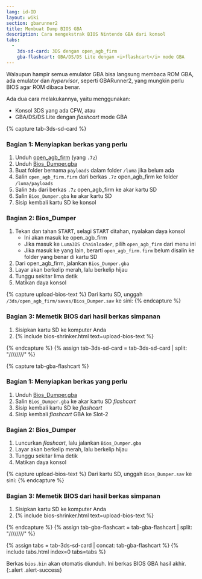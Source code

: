 ```yaml
---
lang: id-ID
layout: wiki
section: gbarunner2
title: Membuat Dump BIOS GBA
description: Cara mengekstrak BIOS Nintendo GBA dari konsol
tabs:
  - 
    3ds-sd-card: 3DS dengan open_agb_firm
    gba-flashcart: GBA/DS/DS Lite dengan <i>flashcart</i> mode GBA
---
```


Walaupun hampir semua emulator GBA bisa langsung membaca ROM GBA, ada emulator dan *hypervisor*, seperti GBARunner2, yang mungkin perlu BIOS agar ROM dibaca benar.

Ada dua cara melakukannya, yaitu menggunakan:
- Konsol 3DS yang ada CFW, atau
- GBA/DS/DS Lite dengan *flashcart* mode GBA

{% capture tab-3ds-sd-card %}
### Bagian 1: Menyiapkan berkas yang perlu
1. Unduh [open_agb_firm](https://github.com/profi200/open_agb_firm/releases/latest) (yang `.7z`)
1. Unduh [Bios_Dumper.gba](https://github.com/GlaZedBelmont/Random-Stuff/releases/download/0.0.5/Bios_Dumper.gba)
1. Buat folder bernama `payloads` dalam folder `/luma` jika belum ada
1. Salin `open_agb_firm.firm` dari berkas `.7z` open_agb_firm ke folder `/luma/payloads`
1. Salin `3ds` dari berkas `.7z` open_agb_firm ke akar kartu SD
1. Salin `Bios_Dumper.gba` ke akar kartu SD
1. Sisip kembali kartu SD ke konsol

### Bagian 2: Bios_Dumper
1. Tekan dan tahan <kbd>START</kbd>, selagi <kbd>START</kbd> ditahan, nyalakan daya konsol
    - Ini akan masuk ke open_agb_firm
    - Jika masuk ke `Luma3DS Chainloader`, pilih `open_agb_firm` dari menu ini
    - Jika masuk ke yang lain, berarti `open_agb_firm.firm` belum disalin ke folder yang benar di kartu SD
1. Dari open_agb_firm, jalankan `Bios_Dumper.gba`
1. Layar akan berkelip merah, lalu berkelip hijau
1. Tunggu sekitar lima detik
1. Matikan daya konsol

{% capture upload-bios-text %}
Dari kartu SD, unggah `/3ds/open_agb_firm/saves/Bios_Dumper.sav` ke sini:
{% endcapture %}

### Bagian 3: Memetik BIOS dari hasil berkas simpanan
1. Sisipkan kartu SD ke komputer Anda
1. {% include bios-shrinker.html text=upload-bios-text %}

{% endcapture %}
{% assign tab-3ds-sd-card = tab-3ds-sd-card | split: "////////" %}


{% capture tab-gba-flashcart %}
### Bagian 1: Menyiapkan berkas yang perlu
1. Unduh [Bios_Dumper.gba](https://github.com/GlaZedBelmont/Random-Stuff/releases/download/0.0.5/Bios_Dumper.gba)
1. Salin `Bios_Dumper.gba` ke akar kartu SD *flashcart*
1. Sisip kembali kartu SD ke *flashcart*
1. Sisip kembali *flashcart* GBA ke Slot-2

### Bagian 2: Bios_Dumper
1. Luncurkan *flashcart*, lalu jalankan `Bios_Dumper.gba`
1. Layar akan berkelip merah, lalu berkelip hijau
1. Tunggu sekitar lima detik
1. Matikan daya konsol

{% capture upload-bios-text %}
Dari kartu SD, unggah `Bios_Dumper.sav` ke sini:
{% endcapture %}

### Bagian 3: Memetik BIOS dari hasil berkas simpanan
1. Sisipkan kartu SD ke komputer Anda
1. {% include bios-shrinker.html text=upload-bios-text %}

{% endcapture %}
{% assign tab-gba-flashcart = tab-gba-flashcart | split: "////////" %}

{% assign tabs = tab-3ds-sd-card | concat: tab-gba-flashcart %}
{% include tabs.html index=0 tabs=tabs %}

Berkas `bios.bin` akan otomatis diunduh. Ini berkas BIOS GBA hasil akhir.
{:.alert .alert-success}

<script src="https://geraintluff.github.io/sha256/sha256.min.js"></script>
<script src="/assets/js/bios-shrinker.js"></script>
